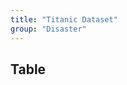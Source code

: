 ```yaml
---
title: "Titanic Dataset"
group: "Disaster"
---
```


<BackButton />

## Table

<Table url="data.csv" />
